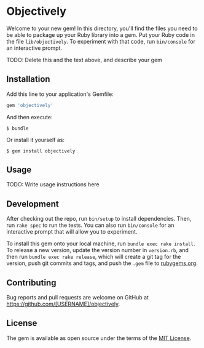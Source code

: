 # Objectively

Welcome to your new gem! In this directory, you'll find the files you need to be able to package up your Ruby library into a gem. Put your Ruby code in the file `lib/objectively`. To experiment with that code, run `bin/console` for an interactive prompt.

TODO: Delete this and the text above, and describe your gem

## Installation

Add this line to your application's Gemfile:

```ruby
gem 'objectively'
```

And then execute:

    $ bundle

Or install it yourself as:

    $ gem install objectively

## Usage

TODO: Write usage instructions here

## Development

After checking out the repo, run `bin/setup` to install dependencies. Then, run `rake spec` to run the tests. You can also run `bin/console` for an interactive prompt that will allow you to experiment.

To install this gem onto your local machine, run `bundle exec rake install`. To release a new version, update the version number in `version.rb`, and then run `bundle exec rake release`, which will create a git tag for the version, push git commits and tags, and push the `.gem` file to [rubygems.org](https://rubygems.org).

## Contributing

Bug reports and pull requests are welcome on GitHub at https://github.com/[USERNAME]/objectively.

## License

The gem is available as open source under the terms of the [MIT License](https://opensource.org/licenses/MIT).

